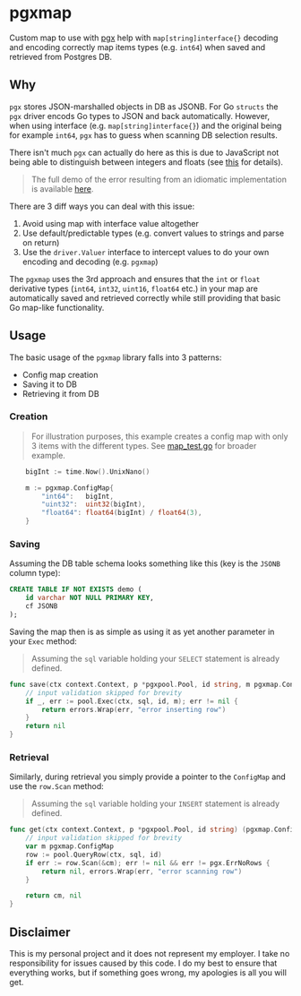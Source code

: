 # pgxmap

Custom map to use with [pgx](https://github.com/jackc/pgx) help with `map[string]interface{}` decoding and encoding correctly map items types (e.g. `int64`) when saved and retrieved from Postgres DB. 

## Why 

`pgx` stores JSON-marshalled objects in DB as JSONB. For Go `structs` the `pgx` driver encods Go types to JSON and back automatically. However, when using interface (e.g. `map[string]interface{}`) and the original being for example `int64`, `pgx` has to guess when scanning DB selection results. 

There isn't much `pgx` can actually do here as this is due to JavaScript not being able to distinguish between integers and floats (see [this](https://tools.ietf.org/html/rfc7159#section-6) for details). 

> The full demo of the error resulting from an idiomatic implementation is available [here](examples/idiom/main.go).

There are 3 diff ways you can deal with this issue:

1. Avoid using map with interface value altogether
2. Use default/predictable types (e.g. convert values to strings and parse on return) 
3. Use the `driver.Valuer` interface to intercept values to do your own encoding and decoding (e.g. `pgxmap`)

The `pgxmap` uses the 3rd approach and ensures that the `int` or `float` derivative types (`int64`, `int32`, `uint16`, `float64` etc.) in your map are automatically saved and retrieved correctly while still providing that basic Go map-like functionality. 

## Usage 

The basic usage of the `pgxmap` library falls into 3 patterns: 

* Config map creation 
* Saving it to DB
* Retrieving it from DB

### Creation 

> For illustration purposes, this example creates a config map with only 3 items with the different types. See [map_test.go](./map_test.go) for broader example.

```go
	bigInt := time.Now().UnixNano()

	m := pgxmap.ConfigMap{
		"int64":   bigInt,
		"uint32":  uint32(bigInt),
		"float64": float64(bigInt) / float64(3),
	}
```

### Saving 

Assuming the DB table schema looks something like this (key is the `JSONB` column type): 

```sql
CREATE TABLE IF NOT EXISTS demo (
    id varchar NOT NULL PRIMARY KEY,
    cf JSONB
);
```

Saving the map then is as simple as using it as yet another parameter in your `Exec` method:

> Assuming the `sql` variable holding your `SELECT` statement is already defined.

```go
func save(ctx context.Context, p *pgxpool.Pool, id string, m pgxmap.ConfigMap) error {
	// input validation skipped for brevity 
	if _, err := pool.Exec(ctx, sql, id, m); err != nil {
		return errors.Wrap(err, "error inserting row")
	}
	return nil
}
```

### Retrieval 

Similarly, during retrieval you simply provide a pointer to the `ConfigMap` and use the `row.Scan` method:

> Assuming the `sql` variable holding your `INSERT` statement is already defined.

```go
func get(ctx context.Context, p *pgxpool.Pool, id string) (pgxmap.ConfigMap, error) {
    // input validation skipped for brevity 
	var m pgxmap.ConfigMap
	row := pool.QueryRow(ctx, sql, id)
	if err := row.Scan(&cm); err != nil && err != pgx.ErrNoRows {
		return nil, errors.Wrap(err, "error scanning row")
	}

	return cm, nil
}
```

## Disclaimer

This is my personal project and it does not represent my employer. I take no responsibility for issues caused by this code. I do my best to ensure that everything works, but if something goes wrong, my apologies is all you will get.
